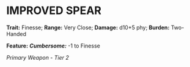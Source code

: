 # IMPROVED SPEAR

**Trait:** Finesse; **Range:** Very Close; **Damage:** d10+5 phy; **Burden:** Two-Handed

**Feature:** ***Cumbersome:*** -1 to Finesse

*Primary Weapon - Tier 2*
